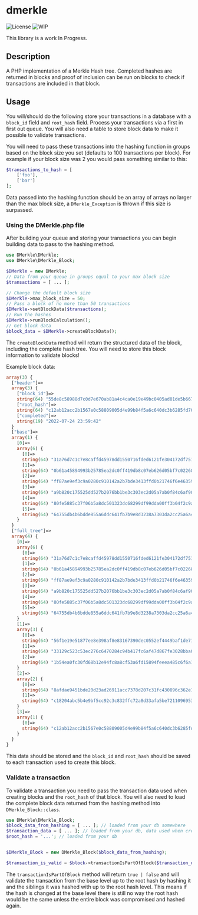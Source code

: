 # dmerkle

![License](https://img.shields.io/badge/license-The%20Unlicense-blue)
![WIP](https://img.shields.io/badge/Work%20In%20Progress-red)

This library is a work In Progress.

## Description

A PHP implementation of a Merkle Hash tree. Completed hashes are returned in blocks and proof of inclusion can be run on blocks to check if transactions are included in that block.

## Usage

You will/should do the following store your transactions in a database with a `block_id` field and `root_hash` field. Process your transactions via a first in first out queue. You will also need a table to store block data to make it possible to validate transactions.

You will need to pass these transactions into the hashing function in groups based on the block size you set (defaults to 100 transactions per block). For example if your block size was 2 you would pass something similar to this:

```php
$transactions_to_hash = [
    ['foo'],
    ['bar']
];
```

Data passed into the hashing function should be an array of arrays no larger than the max block size, a `DMerkle_Exception` is thrown if this size is surpassed.

### Using the DMerkle.php file

After building your queue and storing your transactions you can begin building data to pass to the hashing method.

```php
use DMerkle\DMerkle;
use DMerkle\DMerkle_Block;

$DMerkle = new DMerkle;
// Data from your queue in groups equal to your max block size
$transactions = [ ... ];

// Change the default block size
$DMerkle->max_block_size = 50;
// Pass a block of no more than 50 transactions
$DMerkle->setBlockData($transactions);
// Run the hashes
$DMerkle->runBlockCalculation();
// Get block data
$block_data = $DMerkle->createBlockData();
```

The `createBlockData` method will return the structured data of the block, including the complete hash tree. You will need to store this block information to validate blocks!

Example block data:

```php
array(3) {
  ["header"]=>
  array(3) {
    ["block_id"]=>
    string(64) "55de8c58988d7c0d7e670ab81a4c4ca0e19e49bc0405ad01de5b667227321731"
    ["root_hash"]=>
    string(64) "c12ab12acc2b1567e0c58809005d4e99b84f5a6c640dc3b6285fd70177242fc4"
    ["completed"]=>
    string(19) "2022-07-24 23:59:42"
  }
  ["base"]=>
  array(1) {
    [0]=>
    array(6) {
      [0]=>
      string(64) "31a76d7c1c7e8caffd45978dd1550716fded6121fe304172df75182b5888a49d"
      [1]=>
      string(64) "0b61a45894993b25785ea2dc0ff419db8c07eb626d05bf7c02268f536868f36c"
      [2]=>
      string(64) "ff87ae9ef3c9a0280c910142a2b7bde3413ffd0b21746f6e46359aa6ed67baea"
      [3]=>
      string(64) "a9b820c175525dd527b2076bb1be3c303ec2d05a7ab0f84c6af90d040ceb3230"
      [4]=>
      string(64) "80fe5885c37f06b5a8dc501323dc68299df99dda00ff3b04f2c9a9b7a37477bc"
      [5]=>
      string(64) "64755db4b6bdde855a6ddc641fb7b9e8d3238a7303da2cc25a6a4631304bd81b"
    }
  }
  ["full_tree"]=>
  array(4) {
    [0]=>
    array(6) {
      [0]=>
      string(64) "31a76d7c1c7e8caffd45978dd1550716fded6121fe304172df75182b5888a49d"
      [1]=>
      string(64) "0b61a45894993b25785ea2dc0ff419db8c07eb626d05bf7c02268f536868f36c"
      [2]=>
      string(64) "ff87ae9ef3c9a0280c910142a2b7bde3413ffd0b21746f6e46359aa6ed67baea"
      [3]=>
      string(64) "a9b820c175525dd527b2076bb1be3c303ec2d05a7ab0f84c6af90d040ceb3230"
      [4]=>
      string(64) "80fe5885c37f06b5a8dc501323dc68299df99dda00ff3b04f2c9a9b7a37477bc"
      [5]=>
      string(64) "64755db4b6bdde855a6ddc641fb7b9e8d3238a7303da2cc25a6a4631304bd81b"
    }
    [1]=>
    array(3) {
      [0]=>
      string(64) "56f1e19e51877ee8e398af8e83167390dec0552ef4449baf1de717bb7b22ab5d"
      [1]=>
      string(64) "33129c523c53ec276c6470284c94b417fc6af47d867fe3028bba05d7d4e2eb9c"
      [2]=>
      string(64) "1b54ea0fc30fd68b12e94fc8a8cf53a6fd15894feeea485c6f6a1c8496f5dbc9"
    }
    [2]=>
    array(2) {
      [0]=>
      string(64) "8afdae9451bde20d23ad26911acc7378d207c31fc430896c362e105b823c667e"
      [1]=>
      string(64) "c18204abc5b4e9bf5cc92c3c832ffc72a8d33afa5be72110969530ae142eacd6"
    }
    [3]=>
    array(1) {
      [0]=>
      string(64) "c12ab12acc2b1567e0c58809005d4e99b84f5a6c640dc3b6285fd70177242fc4"
    }
  }
}
```

This data should be stored and the `block_id` and `root_hash` should be saved to each transaction used to create this block.

### Validate a transaction

To validate a transaction you need to pass the transaction data used when creating blocks and the `root_hash` of that block. You will also need to load the complete block data returned from the hashing method into `DMerkle_Block::class`.

```php
use DMerkle\DMerkle_Block;
$block_data_from_hashing = [ ... ]; // loaded from your db somewhere
$transaction_data = [ ... ]; // loaded from your db, data used when creating blocks
$root_hash = '...'; // loaded from your db


$DMerkle_Block = new DMerkle_Block($block_data_from_hashing);

$transaction_is_valid = $block->transactionIsPartOfBlock($transaction_data, $root_hash);
```
The `transactionIsPartOfBlock` method will return `true | false` and will validate the transaction from the base level up to the root hash by hashing it and the siblings it was hashed with up to the root hash level. This means if the hash is changed at the base level there is still no way the root hash would be the same unless the entire block was compromised and hashed again.